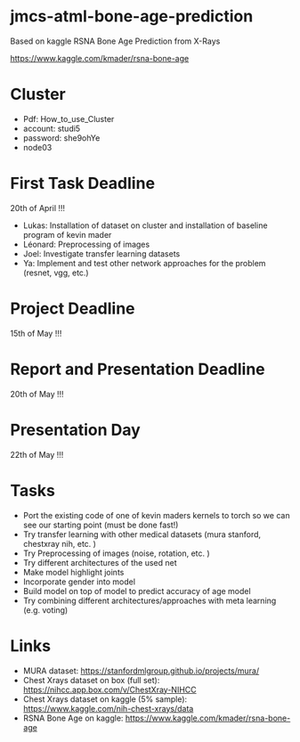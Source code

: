 # jmcs-atml-bone-age-prediction
Based on kaggle RSNA Bone Age Prediction from X-Rays

https://www.kaggle.com/kmader/rsna-bone-age

# Cluster
* Pdf: How_to_use_Cluster
* account: studi5
* password: she9ohYe
* node03

# First Task Deadline
20th of April !!!
* Lukas: Installation of dataset on cluster and installation of baseline program of kevin mader
* Léonard: Preprocessing of images
* Joel: Investigate transfer learning datasets 
* Ya:  Implement and test other network approaches for the problem (resnet, vgg, etc.)

# Project Deadline
15th of May !!!

# Report and Presentation Deadline
20th of May !!!

# Presentation Day
22th of May !!!

# Tasks
* Port the existing code of one of kevin maders kernels to torch so we can see our starting point (must be done fast!)
* Try transfer learning with other medical datasets (mura stanford, chestxray nih, etc. )
* Try Preprocessing of images (noise, rotation, etc. )
* Try different architectures of the used net
* Make model highlight joints 
* Incorporate gender into model
* Build model on top of model to predict accuracy of age model
* Try combining different architectures/approaches with meta learning (e.g. voting)

# Links
* MURA dataset: https://stanfordmlgroup.github.io/projects/mura/
* Chest Xrays dataset on box (full set): https://nihcc.app.box.com/v/ChestXray-NIHCC
* Chest Xrays dataset on kaggle (5% sample): https://www.kaggle.com/nih-chest-xrays/data
* RSNA Bone Age on kaggle: https://www.kaggle.com/kmader/rsna-bone-age
